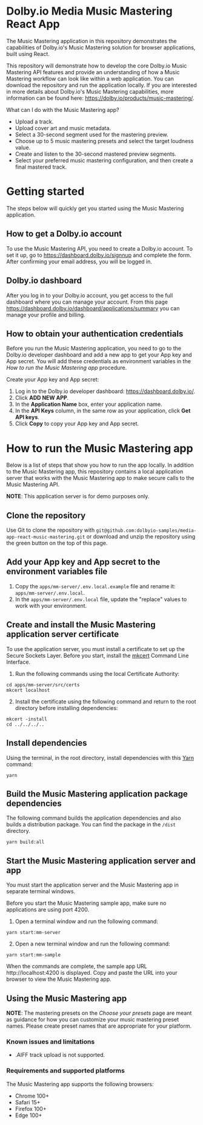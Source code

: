 # Dolby.io Media Music Mastering React App

The Music Mastering application in this repository demonstrates the capabilities of Dolby.io's Music Mastering solution for browser applications, built using React.

This repository will demonstrate how to develop the core Dolby.io Music Mastering API features and provide an understanding of how a Music Mastering workflow can look like within a web application. You can download the repository and run the application locally. If you are interested in more details about Dolby.io's Music Mastering capabilities, more information can be found here: https://dolby.io/products/music-mastering/.

What can I do with the Music Mastering app?

- Upload a track.
- Upload cover art and music metadata.
- Select a 30-second segment used for the mastering preview.
- Choose up to 5 music mastering presets and select the target loudness value.
- Create and listen to the 30-second mastered preview segments.
- Select your preferred music mastering configuration, and then create a final mastered track.

# Getting started

The steps below will quickly get you started using the Music Mastering application.

## How to get a Dolby.io account

To use the Music Mastering API, you need to create a Dolby.io account. To set it up, go to https://dashboard.dolby.io/signnup and complete the form. After confirming your email address, you will be logged in.

## Dolby.io dashboard

After you log in to your Dolby.io account, you get access to the full dashboard where you can manage your account. From this page https://dashboard.dolby.io/dashboard/applications/summary you can manage your profile and billing.

## How to obtain your authentication credentials

Before you run the Music Mastering application, you need to go to the Dolby.io developer dashboard and add a new app to get your App key and App secret. You will add these credentials as environment variables in the _How to run the Music Mastering app_ procedure.

Create your App key and App secret:

1. Log in to the Dolby.io developer dashboard: https://dashboard.dolby.io/.
2. Click **ADD NEW APP**.
3. In the **Application Name** box, enter your application name.
4. In the **API Keys** column, in the same row as your application, click **Get API keys**.
5. Click **Copy** to copy your App key and App secret.

# How to run the Music Mastering app

Below is a list of steps that show you how to run the app locally. In addition to the Music Mastering app, this repository contains a local application server that works with the Music Mastering app to make secure calls to the Music Mastering API. 

**NOTE**: This application server is for demo purposes only. 



## Clone the repository

Use Git to clone the repository with `git@github.com:dolbyio-samples/media-app-react-music-mastering.git` or download and unzip the repository using the green button on the top of this page.

## Add your App key and App secret to the environment variables file

1. Copy the `apps/mm-server/.env.local.example` file and rename it: `apps/mm-server/.env.local`.
2. In the `apps/mm-server/.env.local` file, update the "replace" values to work with your environment.

## Create and install the Music Mastering application server certificate

To use the application server, you must install a certificate to set up the Secure Sockets Layer. 
Before you start, install the [mkcert](https://github.com/FiloSottile/mkcert) Command Line Interface.

1. Run the following commands using the local Certificate Authority:

```
cd apps/mm-server/src/certs
mkcert localhost
```

2. Install the certificate using the following command and return to the root directory before installing dependencies:

```
mkcert -install
cd ../../../..
```


## Install dependencies

Using the terminal, in the root directory, install dependencies with this [Yarn](https://yarnpkg.com/) command:

```
yarn
```


## Build the Music Mastering application package dependencies

The following command builds the application dependencies and also builds a distribution package. You can find the package in the `/dist` directory. 


```
yarn build:all
```

## Start the Music Mastering application server and app

You must start the application server and the Music Mastering app in separate terminal windows. 

Before you start the Music Mastering sample app, make sure no applications are using port 4200.  

1. Open a terminal window and run the following command:

```
yarn start:mm-server
```
2. Open a new terminal window and run the following command:
```
yarn start:mm-sample
```

When the commands are complete, the sample app URL http://localhost:4200 is displayed. Copy and paste the URL into your browser to view the Music Mastering app.

## Using the Music Mastering app

**NOTE**: The mastering presets on the _Choose your presets_ page are meant as guidance for how you can customize your music mastering preset names. Please create preset names that are appropriate for your platform. 

### Known issues and limitations

- .AIFF track upload is not supported.

### Requirements and supported platforms

The Music Mastering app supports the following browsers:

- Chrome 100+
- Safari 15+
- Firefox 100+
- Edge 100+



